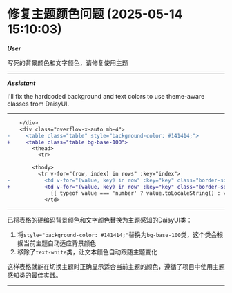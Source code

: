 <!-- Generated by SpecStory -->

# 修复主题颜色问题 (2025-05-14 15:10:03)

_**User**_

写死的背景颜色和文字颜色，请修复使用主题

---

_**Assistant**_

I'll fix the hardcoded background and text colors to use theme-aware classes from DaisyUI.

---

```diff
    </div>
    <div class="overflow-x-auto mb-4">
-     <table class="table" style="background-color: #141414;">
+     <table class="table bg-base-100">
        <thead>
          <tr>
```

```diff
        <tbody>
          <tr v-for="(row, index) in rows" :key="index">
-           <td v-for="(value, key) in row" :key="key" class="border-solid text-white border-slate-700 px-2 text-center">
+           <td v-for="(value, key) in row" :key="key" class="border-solid border-slate-700 px-2 text-center">
              {{ typeof value === 'number' ? value.toLocaleString() : value }}
            </td>
```

---

已将表格的硬编码背景颜色和文字颜色替换为主题感知的DaisyUI类：

1. 将`style="background-color: #141414;"`替换为`bg-base-100`类，这个类会根据当前主题自动适应背景颜色
2. 移除了`text-white`类，让文本颜色自动跟随主题变化

这样表格就能在切换主题时正确显示适合当前主题的颜色，遵循了项目中使用主题感知类的最佳实践。

---

